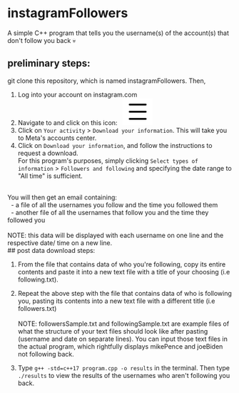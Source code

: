 # instagramFollowers
A simple C++ program that tells you the username(s) of the account(s) that don't follow you back 💀
<br>  
## preliminary steps:

git clone this repository, which is named instagramFollowers. Then,
1. Log into your account on instagram.com
2. Navigate to and click on this icon: &nbsp; ![image of the hamburger icon](hamburger.png)
3. Click on `Your activity` > `Download your information`. This will take you to Meta's accounts center.
4. Click on `Download your information`, and follow the instructions to request a download. <br>For this program's purposes, simply clicking `Select types of information` > `Followers and following` and specifying the date range to "All time" is sufficient.
<br>
You will then get an email containing:
<br>
&nbsp; - a file of all the usernames you follow and the time you followed them
<br>
&nbsp;
- another file of all the usernames that follow you and the time they followed you
<br><br>
NOTE: this data will be displayed with each username on one line and the respective date/ time on a new line.
<br>
## post data download steps:

1. From the file that contains data of who you're following, copy its entire contents and paste it into a new text file with a title of your choosing (i.e following.txt).
2. Repeat the above step with the file that contains data of who is following you, pasting its contents into a new text file with a different title (i.e followers.txt)
<br><br>
NOTE: followersSample.txt and followingSample.txt are example files of what the structure of your text files should look like after pasting (username and date on separate lines). You can input those text files in the actual program, which rightfully displays mikePence and joeBiden not following back.

3. Type `g++ -std=c++17 program.cpp -o results` in the terminal. Then type `./results` to view the results of the usernames who aren't following you back.


